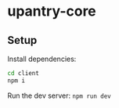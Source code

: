 # upantry-core

## Setup

Install dependencies:

```sh
cd client
npm i
```

Run the dev server: `npm run dev`
